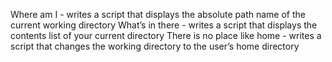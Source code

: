 Where am I - writes a script that displays the absolute path name of the current working directory
What’s in there - writes a script that displays the contents list of your current directory
There is no place like home - writes a script that changes the working directory to the user’s home directory
